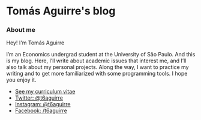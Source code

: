 Tomás Aguirre's blog
=====================


### About me 


Hey! I'm Tomás Aguirre

I’m an Economics undergrad student at the University of São Paulo. And this is my blog. Here, I’ll write about academic issues that interest me, and I’ll also talk about my personal projects. Along the way, I want to practice my writing and to get more familiarized with some programming tools.
I hope you enjoy it. 

* [See my curriculum vitae](https://t6aguirre.github.io/cv/CV_t6aguirre.pdf)
* [Twitter: @t6aguirre](https://twitter.com/t6aguirre)
* [Instagram: @t6aguirre](https://www.instagram.com/t6aguirre)
* [Facebook: /t6aguirre](https://www.facebook.com/t6aguirre)
